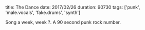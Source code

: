 title: The Dance
date: 2017/02/26
duration: 90730
tags: ['punk', 'male.vocals', 'fake.drums', 'synth']

Song a week, week ?. A 90 second punk rock number.
